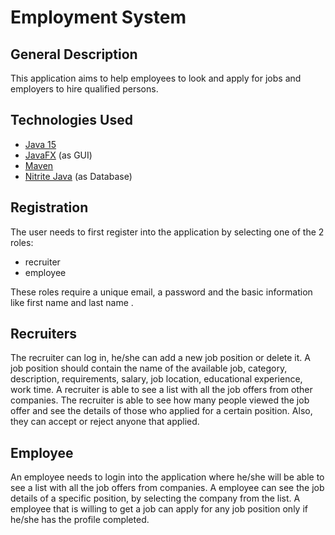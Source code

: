 # Employment System 
## General Description
This application aims to help employees to look and apply for jobs and employers to hire qualified persons.
## Technologies Used
* [Java 15](https://www.oracle.com/java/technologies/javase-downloads.html)
* [JavaFX](https://openjfx.io/openjfx-docs/) (as GUI)
* [Maven](https://maven.apache.org/)
* [Nitrite Java](https://www.dizitart.org/nitrite-database.html) (as Database)
## Registration
The user needs to first register into the application by selecting one of the 2 roles:
* recruiter
* employee

These roles require a unique email, a password and the basic information like first name and last name .
## Recruiters
The recruiter can log in, he/she can add a new job position or delete it. A job position should contain the name of the available job, category, description, requirements, salary,  job location, educational experience, work time.
A recruiter is  able to see a list with all the job offers from other companies.
The recruiter is able to see how many people viewed the job offer and see the details of those who applied for a certain position. Also, they can accept or reject anyone that applied. 
## Employee
An employee needs to login into the application where he/she will be able to see a list with all the job offers from companies. 
A employee can see the job details of a specific position, by selecting the company from the list.
A employee that is willing to get a job can apply for any job position only if  he/she has the profile completed.
